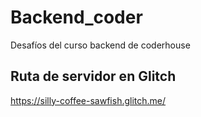 # Backend_coder
Desafíos del curso backend de coderhouse
## Ruta de servidor en Glitch
https://silly-coffee-sawfish.glitch.me/
